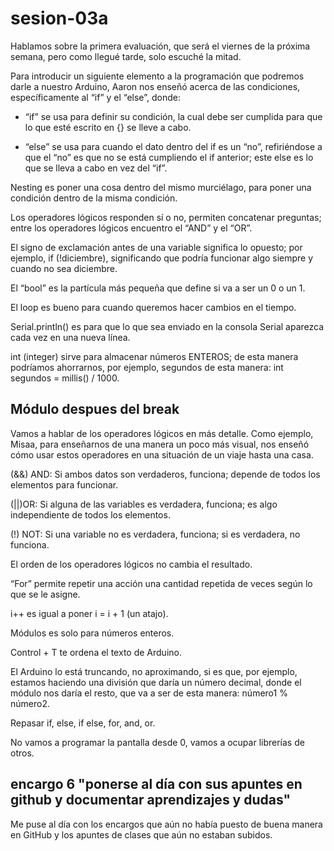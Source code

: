 # sesion-03a
Hablamos sobre la primera evaluación, que será el viernes de la próxima semana, pero como llegué tarde, solo escuché la mitad.

Para introducir un siguiente elemento a la programación que podremos darle a nuestro Arduino, Aaron nos enseñó acerca de las condiciones, específicamente al “if” y el “else”, donde:

- “if” se usa para definir su condición, la cual debe ser cumplida para que lo que esté escrito en {} se lleve a cabo.

- “else” se usa para cuando el dato dentro del if es un “no”, refiriéndose a que el “no” es que no se está cumpliendo el if anterior; este else es lo que se lleva a cabo en vez del “if”.  

Nesting es poner una cosa dentro del mismo murciélago, para poner una condición dentro de la misma condición.

Los operadores lógicos responden sí o no, permiten concatenar preguntas; entre los operadores lógicos encuentro el “AND” y el “OR”.

El signo de exclamación antes de una variable significa lo opuesto; por ejemplo, if (!diciembre), significando que podría funcionar algo siempre y cuando no sea diciembre.

El “bool” es la partícula más pequeña que define si va a ser un 0 o un 1.

El loop es bueno para cuando queremos hacer cambios en el tiempo.

Serial.println() es para que lo que sea enviado en la consola Serial aparezca cada vez en una nueva línea.

int (integer) sirve para almacenar números ENTEROS; de esta manera podríamos ahorrarnos, por ejemplo, segundos de esta manera: int segundos = millis() / 1000.

## Módulo despues del break

Vamos a hablar de los operadores lógicos en más detalle. Como ejemplo, Misaa, para enseñarnos de una manera un poco más visual, nos enseñó cómo usar estos operadores en una situación de un viaje hasta una casa.

(&&) AND: Si ambos datos son verdaderos, funciona; depende de todos los elementos para funcionar.

(||)OR: Si alguna de las variables es verdadera, funciona; es algo independiente de todos los elementos.

(!) NOT: Si una variable no es verdadera, funciona; si es verdadera, no funciona.

El orden de los operadores lógicos no cambia el resultado.

“For” permite repetir una acción una cantidad repetida de veces según lo que se le asigne.

i++ es igual a poner i = i + 1 (un atajo).

Módulos es solo para números enteros.

Control + T te ordena el texto de Arduino.

El Arduino lo está truncando, no aproximando, si es que, por ejemplo, estamos haciendo una división que daría un número decimal, donde el módulo nos daría el resto, que va a ser de esta manera: número1 % número2.

Repasar if, else, if else, for, and, or.

No vamos a programar la pantalla desde 0, vamos a ocupar librerías de otros.

## encargo 6 "ponerse al día con sus apuntes en github y documentar aprendizajes y dudas"

Me puse al día con los encargos que aún no había puesto de buena manera en GitHub y los apuntes de clases que aún no estaban subidos.

